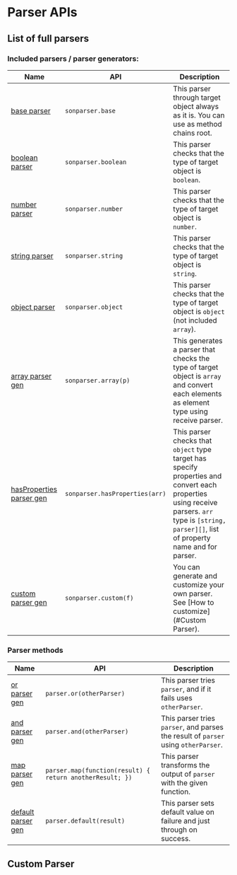 # Parser APIs

## List of full parsers

### Included parsers / parser generators:

| Name | API | Description |
| --- | --- | --- |
| [base parser](docs/examples/parsers/base.js) | `sonparser.base` | This parser through target object always as it is.  You can use as method chains root. |
| [boolean parser](docs/examples/parsers/boolean.js) | `sonparser.boolean` | This parser checks that the type of target object is `boolean`. |
| [number parser](docs/examples/parsers/number.js) | `sonparser.number` | This parser checks that the type of target object is `number`. |
| [string parser](docs/examples/parsers/string.js) | `sonparser.string` | This parser checks that the type of target object is `string`. |
| [object parser](docs/examples/parsers/object.js) | `sonparser.object` | This parser checks that the type of target object is `object` (not included `array`). |
| [array parser gen](docs/examples/parsers/array.js) | `sonparser.array(p)` | This generates a parser that checks the type of target object is `array` and convert each elements as element type using receive parser. |
| [hasProperties parser gen](docs/examples/parsers/has_properties.js) | `sonparser.hasProperties(arr)` | This parser checks that `object` type target has specify properties and convert each properties using receive parsers. `arr` type is `[string, parser][]`, list of property name and for parser. |
| [custom parser gen](docs/examples/parsers/boolean.js) | `sonparser.custom(f)` | You can generate and customize your own parser.  See [How to customize](#Custom Parser). |

### Parser methods

| Name | API | Description |
| --- | --- | --- |
| [or parser gen](docs/examples/parsers/or.js) | `parser.or(otherParser)` | This parser tries `parser`, and if it fails uses `otherParser`. |
| [and parser gen](docs/examples/parsers/and.js) | `parser.and(otherParser)` | This parser tries `parser`, and parses the result of `parser` using `otherParser`. |
| [map parser gen](docs/examples/parsers/map.js) | `parser.map(function(result) { return anotherResult; })` | This parser transforms the output of `parser` with the given function. |
| [default parser gen](docs/examples/parsers/default.js) | `parser.default(result)` | This parser sets default value on failure and just through on success. |


## Custom Parser
